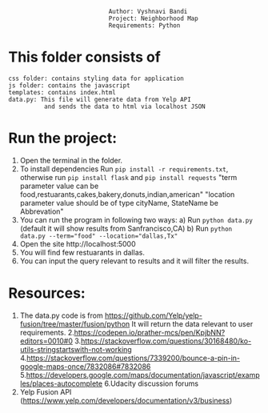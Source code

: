                                 Author: Vyshnavi Bandi
                                Project: Neighborhood Map
                                Requirements: Python


# This folder consists of
	css folder: contains styling data for application
	js folder: contains the javascript
	templates: contains index.html
	data.py: This file will generate data from Yelp API
			  and sends the data to html via localhost JSON


# Run the project:

1. Open the terminal in the folder.
2. To install dependencies Run `pip install -r requirements.txt`, otherwise run `pip install flask` and `pip install requests`
	"term parameter value can be food,restuarants,cakes,bakery,donuts,indian,american"
	"location parameter value should be of type cityName, StateName be Abbrevation"
3. You can run the program in following two ways:
   a) Run `python data.py` (default it will show results from Sanfrancisco,CA)
   b) Run `python data.py --term="food" --location="dallas,Tx"`
4. Open the site http://localhost:5000
5. You will find few restuarants in dallas.
6. You can input the query relevant to results and it will filter the results.

# Resources:

1. The data.py code is from
	https://github.com/Yelp/yelp-fusion/tree/master/fusion/python
It will return the data relevant to user requirements.
2.https://codepen.io/prather-mcs/pen/KpjbNN?editors=0010#0
3.https://stackoverflow.com/questions/30168480/ko-utils-stringstartswith-not-working
4.https://stackoverflow.com/questions/7339200/bounce-a-pin-in-google-maps-once/7832086#7832086
5.https://developers.google.com/maps/documentation/javascript/examples/places-autocomplete
6.Udacity discussion forums
7. Yelp Fusion API (https://www.yelp.com/developers/documentation/v3/business)